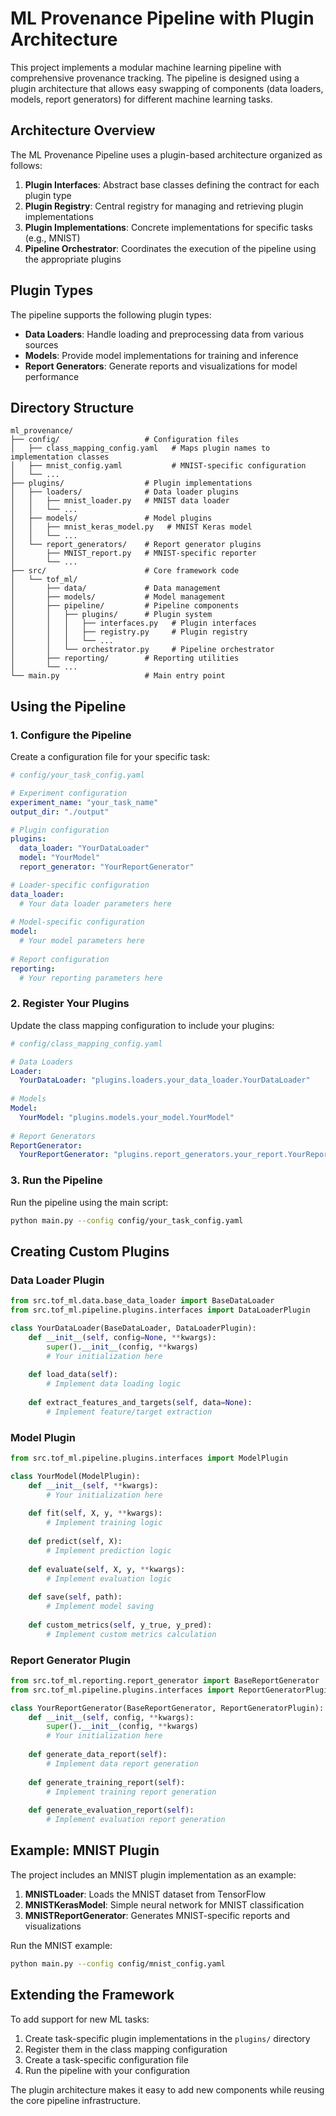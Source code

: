 # ML Provenance Pipeline with Plugin Architecture

This project implements a modular machine learning pipeline with comprehensive provenance tracking. The pipeline is designed using a plugin architecture that allows easy swapping of components (data loaders, models, report generators) for different machine learning tasks.

## Architecture Overview

The ML Provenance Pipeline uses a plugin-based architecture organized as follows:

1. **Plugin Interfaces**: Abstract base classes defining the contract for each plugin type
2. **Plugin Registry**: Central registry for managing and retrieving plugin implementations
3. **Plugin Implementations**: Concrete implementations for specific tasks (e.g., MNIST)
4. **Pipeline Orchestrator**: Coordinates the execution of the pipeline using the appropriate plugins

## Plugin Types

The pipeline supports the following plugin types:

- **Data Loaders**: Handle loading and preprocessing data from various sources
- **Models**: Provide model implementations for training and inference
- **Report Generators**: Generate reports and visualizations for model performance

## Directory Structure

```
ml_provenance/
├── config/                   # Configuration files
│   ├── class_mapping_config.yaml   # Maps plugin names to implementation classes
│   ├── mnist_config.yaml           # MNIST-specific configuration
│   └── ...                   
├── plugins/                  # Plugin implementations
│   ├── loaders/              # Data loader plugins
│   │   ├── mnist_loader.py   # MNIST data loader
│   │   └── ...
│   ├── models/               # Model plugins
│   │   ├── mnist_keras_model.py   # MNIST Keras model
│   │   └── ...
│   └── report_generators/    # Report generator plugins
│       ├── MNIST_report.py   # MNIST-specific reporter
│       └── ...
├── src/                      # Core framework code
│   └── tof_ml/
│       ├── data/             # Data management
│       ├── models/           # Model management
│       ├── pipeline/         # Pipeline components
│       │   ├── plugins/      # Plugin system
│       │   │   ├── interfaces.py   # Plugin interfaces
│       │   │   ├── registry.py     # Plugin registry
│       │   │   └── ...
│       │   └── orchestrator.py     # Pipeline orchestrator
│       ├── reporting/        # Reporting utilities
│       └── ...
└── main.py                   # Main entry point
```

## Using the Pipeline

### 1. Configure the Pipeline

Create a configuration file for your specific task:

```yaml
# config/your_task_config.yaml

# Experiment configuration
experiment_name: "your_task_name"
output_dir: "./output"

# Plugin configuration
plugins:
  data_loader: "YourDataLoader"
  model: "YourModel"
  report_generator: "YourReportGenerator"

# Loader-specific configuration
data_loader:
  # Your data loader parameters here
  
# Model-specific configuration
model:
  # Your model parameters here
  
# Report configuration
reporting:
  # Your reporting parameters here
```

### 2. Register Your Plugins

Update the class mapping configuration to include your plugins:

```yaml
# config/class_mapping_config.yaml

# Data Loaders
Loader:
  YourDataLoader: "plugins.loaders.your_data_loader.YourDataLoader"
  
# Models
Model:
  YourModel: "plugins.models.your_model.YourModel"
  
# Report Generators
ReportGenerator:
  YourReportGenerator: "plugins.report_generators.your_report.YourReportGenerator"
```

### 3. Run the Pipeline

Run the pipeline using the main script:

```bash
python main.py --config config/your_task_config.yaml
```

## Creating Custom Plugins

### Data Loader Plugin

```python
from src.tof_ml.data.base_data_loader import BaseDataLoader
from src.tof_ml.pipeline.plugins.interfaces import DataLoaderPlugin

class YourDataLoader(BaseDataLoader, DataLoaderPlugin):
    def __init__(self, config=None, **kwargs):
        super().__init__(config, **kwargs)
        # Your initialization here
        
    def load_data(self):
        # Implement data loading logic
        
    def extract_features_and_targets(self, data=None):
        # Implement feature/target extraction
```

### Model Plugin

```python
from src.tof_ml.pipeline.plugins.interfaces import ModelPlugin

class YourModel(ModelPlugin):
    def __init__(self, **kwargs):
        # Your initialization here
        
    def fit(self, X, y, **kwargs):
        # Implement training logic
        
    def predict(self, X):
        # Implement prediction logic
        
    def evaluate(self, X, y, **kwargs):
        # Implement evaluation logic
        
    def save(self, path):
        # Implement model saving
        
    def custom_metrics(self, y_true, y_pred):
        # Implement custom metrics calculation
```

### Report Generator Plugin

```python
from src.tof_ml.reporting.report_generator import BaseReportGenerator
from src.tof_ml.pipeline.plugins.interfaces import ReportGeneratorPlugin

class YourReportGenerator(BaseReportGenerator, ReportGeneratorPlugin):
    def __init__(self, config, **kwargs):
        super().__init__(config, **kwargs)
        # Your initialization here
        
    def generate_data_report(self):
        # Implement data report generation
        
    def generate_training_report(self):
        # Implement training report generation
        
    def generate_evaluation_report(self):
        # Implement evaluation report generation
```

## Example: MNIST Plugin

The project includes an MNIST plugin implementation as an example:

1. **MNISTLoader**: Loads the MNIST dataset from TensorFlow
2. **MNISTKerasModel**: Simple neural network for MNIST classification
3. **MNISTReportGenerator**: Generates MNIST-specific reports and visualizations

Run the MNIST example:

```bash
python main.py --config config/mnist_config.yaml
```

## Extending the Framework

To add support for new ML tasks:

1. Create task-specific plugin implementations in the `plugins/` directory
2. Register them in the class mapping configuration
3. Create a task-specific configuration file
4. Run the pipeline with your configuration

The plugin architecture makes it easy to add new components while reusing the core pipeline infrastructure.